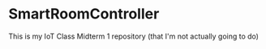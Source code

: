 # SmartRoomController
This is my IoT Class Midterm 1 repository (that I'm not actually going to do)
